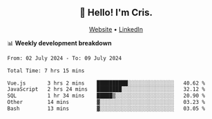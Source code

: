 
<h2 align="center">👋 Hello! I'm Cris.</h2>
<p align="center">
  <a href="https://www.criscunas.dev">Website</a> •
  <a href="https://www.linkedin.com/in/cristophercunas/">LinkedIn</a> 
</p>


📊 **Weekly development breakdown**
<!--START_SECTION:waka-->

```txt
From: 02 July 2024 - To: 09 July 2024

Total Time: 7 hrs 15 mins

Vue.js       3 hrs 2 mins    ██████████░░░░░░░░░░░░░░░   40.62 %
JavaScript   2 hrs 24 mins   ████████░░░░░░░░░░░░░░░░░   32.12 %
SQL          1 hr 34 mins    █████▒░░░░░░░░░░░░░░░░░░░   20.90 %
Other        14 mins         ▓░░░░░░░░░░░░░░░░░░░░░░░░   03.23 %
Bash         13 mins         ▓░░░░░░░░░░░░░░░░░░░░░░░░   03.05 %
```

<!--END_SECTION:waka-->
